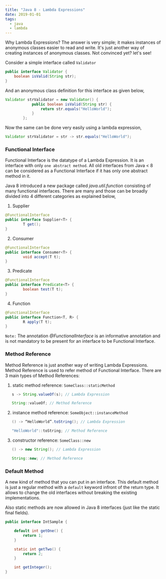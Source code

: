 ```yaml
---
title: "Java 8 - Lambda Expressions"
date: 2019-01-01
tags: 
  - java
  - lambda
---
```


Why Lambda Expressions? The answer is very simple; it makes instances of anonymous classes easier to read and write. It's just another way of creating instances of anonymous classes. Not convinced yet? let's see!

Consider a simple interface called `Validator`

```java
public interface Validator {
    boolean isValid(String str);
}
```

And an anonymous class definition for this interface as given below,

```java
Validator strValidator = new Validator() {
            public boolean isValid(String str) {
                return str.equals("HelloWorld");
            }
        };
```

Now the same can be done very easily using a lambda expression,

```java
Validator strValidator = str -> str.equals("HelloWorld");
```

<div class="divider"></div>

### Functional Interface

Functional Interface is the datatype of a Lambda Expression. It is an interface with only `one abstract method`. All old interfaces from Java < 8 can be considered as a Functional Interface if it has only one abstract method in it.

Java 8 introduced a new package called _java.util.function_ consisting of many functional interfaces. There are many and those can be broadly divided into 4 different categories as explained below,

1. Supplier
```java
@FunctionalInterface
public interface Supplier<T> {
        T get();
}
```
2. Consumer
```java
@FunctionalInterface
public interface Consumer<T> {
        void accept(T t);
}
```
3. Predicate
```java
@FunctionalInterface
public interface Predicate<T> {
        boolean test(T t);
}
```
4. Function
```java
@FunctionalInterface
public interface Function<T, R> {
        R apply(T t);
}
```

`Note:` The annotation _@FunctionalInterface_ is an informative annotation and is not mandatory to be present for an interface to be Functional Interface.

<div class="divider"></div>

### Method Reference

Method Reference is just another way of writing Lambda Expressions. Method Reference is used to refer method of Functional Interface. There are 3 main types of Method References:

1. static method reference: `SomeClass::staticMethod`
```java
   s -> String.valueOf(s); // Lambda Expression

   String::valueOf; // Method Reference
```
2. instance method reference: `SomeObject::instanceMethod`
```java
   () -> “HelloWorld”.toString(); // Lambda Expression

   "HelloWorld"::toString; // Method Reference
```
3. constructor reference: `SomeClass::new`
```java
   () -> new String(); // Lambda Expression

   String::new; // Method Reference
```

<div class="divider"></div>

### Default Method

A new kind of method that you can put in an interface. This default method is just a regular method with a `default` keyword infront of the return type. It allows to change the old interfaces without breaking the existing implementations.

Also static methods are now allowed in Java 8 interfaces (just like the static final fields).

```java
public interface IntSample {

    default int getOne() {
        return 1;
    }

    static int getTwo() {
        return 2;
    }

    int getInteger();
}
```
